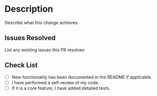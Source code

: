 # Description

Describe what this change achieves

## Issues Resolved

List any existing issues this PR resolves

## Check List

- [ ] New functionality has been documented in the README if applicable.
- [ ] I have performed a self-review of my code. 
- [ ] If it is a core feature, I have added detailed tests.

